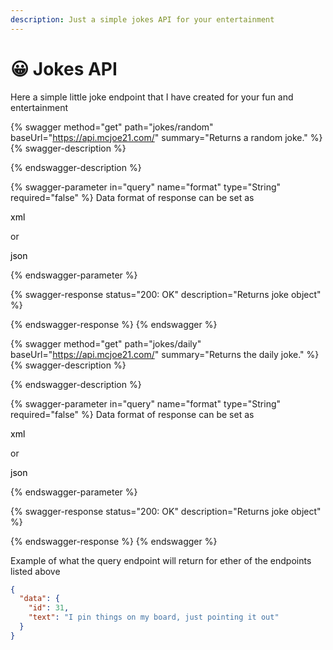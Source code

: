 ```yaml
---
description: Just a simple jokes API for your entertainment
---
```


# 😀 Jokes API

Here a simple little joke endpoint that I have created for your fun and entertainment

{% swagger method="get" path="jokes/random" baseUrl="https://api.mcjoe21.com/" summary="Returns a random joke." %}
{% swagger-description %}

{% endswagger-description %}

{% swagger-parameter in="query" name="format" type="String" required="false" %}
Data format of response can be set as 

<mark style="background-color:blue;">

xml

</mark>

 or 

<mark style="background-color:yellow;">

json

</mark>
{% endswagger-parameter %}

{% swagger-response status="200: OK" description="Returns joke object" %}

{% endswagger-response %}
{% endswagger %}

{% swagger method="get" path="jokes/daily" baseUrl="https://api.mcjoe21.com/" summary="Returns the daily joke." %}
{% swagger-description %}

{% endswagger-description %}

{% swagger-parameter in="query" name="format" type="String" required="false" %}
Data format of response can be set as 

<mark style="background-color:blue;">

xml

</mark>

 or 

<mark style="background-color:yellow;">

json

</mark>
{% endswagger-parameter %}

{% swagger-response status="200: OK" description="Returns joke object" %}

{% endswagger-response %}
{% endswagger %}

Example of what the query endpoint will return for ether of the endpoints listed above

```json
{
  "data": {
    "id": 31,
    "text": "I pin things on my board, just pointing it out"
  }
}
```
